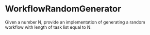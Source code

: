# WorkflowRandomGenerator

Given a number N, provide an implementation of generating a random workflow with length of task list equal to N.
